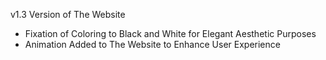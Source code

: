 v1.3 Version of The Website
- Fixation of Coloring to Black and White for Elegant Aesthetic Purposes
- Animation Added to The Website to Enhance User Experience
